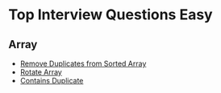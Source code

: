 # Top Interview Questions Easy
## Array
- [Remove Duplicates from Sorted Array](./easy/remove-dupilicates-from-sorted-array.js)
- [Rotate Array](./medium/rotate-array.js)
- [Contains Duplicate](./easy/contains-duplicate.js)